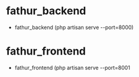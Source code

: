 # fathur_backend
- fathur_backend (php artisan serve --port=8000)
# fathur_frontend
- fathur_frontend (php artisan serve --port=8001
